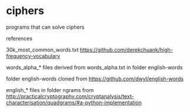 # ciphers
programs that can solve ciphers

references

30k_most_common_words.txt
  https://github.com/derekchuank/high-frequency-vocabulary

words_alpha_* 
  files derived from words_alpha.txt in folder english-words
  
folder english-words
  cloned from https://github.com/dwyl/english-words
  
english_* files in folder ngrams
  from http://practicalcryptography.com/cryptanalysis/text-characterisation/quadgrams/#a-python-implementation
  
